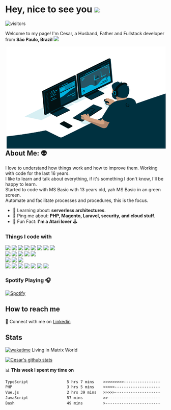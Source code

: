 # Hey, nice to see you  <img src="https://media.giphy.com/media/hvRJCLFzcasrR4ia7z/giphy.gif" width="50px" />
![visitors](https://visitor-badge.glitch.me/badge?page_id=cesarvieira.visitor-badge)

Welcome to my page!
I'm Cesar, a Husband, Father and Fullstack developer from **São Paulo, Brazil** <img src="https://cdn-icons-png.flaticon.com/512/197/197386.png" width="20"/>  

<img align="right" alt="GIF" src="https://github.com/cesarvieira/cesarvieira/blob/master/code.gif?raw=true" width="500" height="320" />

## About Me:  :alien:
I love to understand how things work and how to improve them. Working with code for the last 16 years.  
I like to learn and talk about everything, if it's something I don't know, I'll be happy to learn.  
Started to code with MS Basic with 13 years old, yah MS Basic in an green screen.  
Automate and facilitate processes and procedures, this is the focus.

<ul>
<li>🧐 Learning about: <strong>serverless architectures</strong>.</li>
<li>💬 Ping me about: <strong>PHP, Magento, Laravel, security, and cloud stuff</strong>.</li>
<li>🎉 Fun Fact: <strong>I'm a Atari lover</strong> 🕹️ </li>
</ul>

### Things I code with
<img src="https://img.shields.io/badge/php-%23777BB4.svg?&style=for-the-badge&logo=php&logoColor=white"/> <img src="https://img.shields.io/badge/node.js%20-%2343853D.svg?&style=for-the-badge&logo=node.js&logoColor=white"/>
<img src="https://img.shields.io/badge/javascript%20-%23323330.svg?&style=for-the-badge&logo=javascript&logoColor=%23F7DF1E"/> <img src="https://img.shields.io/badge/typescript%20-%23007ACC.svg?&style=for-the-badge&logo=typescript&logoColor=white"/>
<img src="https://img.shields.io/badge/html5%20-%23E34F26.svg?&style=for-the-badge&logo=html5&logoColor=white"/> <img src="https://img.shields.io/badge/css3%20-%231572B6.svg?&style=for-the-badge&logo=css3&logoColor=white"/>
<img src="https://img.shields.io/badge/markdown-%23000000.svg?&style=for-the-badge&logo=markdown&logoColor=white"/> <img src="https://img.shields.io/badge/shell_script%20-%23121011.svg?&style=for-the-badge&logo=gnu-bash&logoColor=white"/>  
<img src="https://img.shields.io/badge/vuejs%20-%2335495e.svg?&style=for-the-badge&logo=vue.js&logoColor=%234FC08D"/> <img src="https://img.shields.io/badge/express.js%20-%23404d59.svg?&style=for-the-badge"/>
<img src="https://img.shields.io/badge/laravel%20-%23FF2D20.svg?&style=for-the-badge&logo=laravel&logoColor=white"/> <img src="https://img.shields.io/badge/bootstrap%20-%23563D7C.svg?&style=for-the-badge&logo=bootstrap&logoColor=white"/>
<img src="https://img.shields.io/badge/jquery%20-%230769AD.svg?&style=for-the-badge&logo=jquery&logoColor=white"/>  
<img src="https://img.shields.io/badge/DigitalOcean-%230167ff.svg?&style=for-the-badge&logo=digitalOcean&logoColor=white"/> <img src="https://img.shields.io/badge/AWS%20-%23FF9900.svg?&style=for-the-badge&logo=amazon-aws&logoColor=white"/>
<img src="https://img.shields.io/badge/Google%20Cloud%20-%234285F4.svg?&style=for-the-badge&logo=google-cloud&logoColor=white"/>  
<img src="https://img.shields.io/badge/nginx%20-%23009639.svg?&style=for-the-badge&logo=nginx&logoColor=white"/> <img src="https://img.shields.io/badge/apache%20-%23D42029.svg?&style=for-the-badge&logo=apache&logoColor=white"/>
<img src="https://img.shields.io/badge/mysql-%2300f.svg?&style=for-the-badge&logo=mysql&logoColor=white"/> <img src ="https://img.shields.io/badge/MongoDB-%234ea94b.svg?&style=for-the-badge&logo=mongodb&logoColor=white"/>
<img src ="https://img.shields.io/badge/sqlite-%2307405e.svg?&style=for-the-badge&logo=sqlite&logoColor=white"/> <img src="https://img.shields.io/badge/docker%20-%230db7ed.svg?&style=for-the-badge&logo=docker&logoColor=white"/>
<img src="https://img.shields.io/badge/vagrant%20-%231563FF.svg?&style=for-the-badge&logo=vagrant&logoColor=white"/>

### Spotify Playing 🎧
[![Spotify](https://spotify-now-playing.cesarvieira.vercel.app/api/spotify)](https://open.spotify.com/user/22wy4x6sczc4gbqqeih752rla)

## How to reach me
:handshake: Connect with me on [Linkedin](https://www.linkedin.com/in/cesarvieira-programador/)  

## Stats
[![wakatime](https://wakatime.com/badge/user/e13c4c79-1f01-4b58-b049-86224856639d.svg)](https://wakatime.com/@e13c4c79-1f01-4b58-b049-86224856639d) Living in Matrix World  

[![Cesar's github stats](https://github-readme-stats.vercel.app/api?username=cesarvieira&hide=issues,stars&count_private=true&show_icons=true)](https://github.com/cesarvieira/cesarvieira) 

📊 **This week I spent my time on**
<!--START_SECTION:waka-->

```txt
TypeScript                 5 hrs 7 mins    >>>>>>>>>----------------   36.01 %
PHP                        3 hrs 5 mins    >>>>>--------------------   21.74 %
Vue.js                     2 hrs 39 mins   >>>>>--------------------   18.70 %
JavaScript                 57 mins         >>-----------------------   06.68 %
Bash                       49 mins         >------------------------   05.84 %
```

<!--END_SECTION:waka-->
